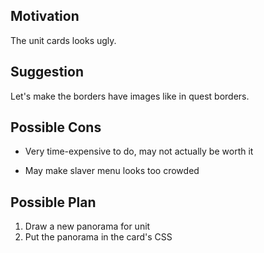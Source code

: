 ## Motivation

The unit cards looks ugly.


## Suggestion

Let's make the borders have images like in quest borders.


## Possible Cons

- Very time-expensive to do, may not actually be worth it

- May make slaver menu looks too crowded


## Possible Plan

1. Draw a new panorama for unit
2. Put the panorama in the card's CSS

